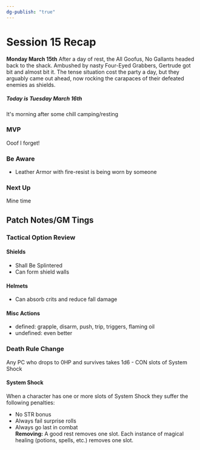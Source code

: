 ```yaml
---
dg-publish: "true"
---
```



# Session 15 Recap


**Monday March 15th**
After a day of rest, the All Goofus, No Gallants headed back to the shack. Ambushed by nasty Four-Eyed Grabbers, Gertrude got bit and almost bit it. The tense situation cost the party a day, but they arguably came out ahead, now rocking the carapaces of their defeated enemies as shields. 

##### Today is Tuesday March 16th
It's morning after some chill camping/resting

### MVP
Ooof I forget!

### Be Aware
- Leather Armor with fire-resist is being worn by someone

### Next Up
Mine time

## Patch Notes/GM Tings

### Tactical Option Review

#### Shields
- Shall Be Splintered
- Can form shield walls
#### Helmets
- Can absorb crits and reduce fall damage
#### Misc Actions
- defined: grapple, disarm, push, trip, triggers, flaming oil
- undefined: even better

### Death Rule Change
Any PC who drops to 0HP and survives takes 1d6 - CON slots of System Shock

#### System Shock
When a character has one or more slots of System Shock they suffer the following penalties:
- No STR bonus
- Always fail surprise rolls 
- Always go last in combat  
**Removing:** A good rest removes one slot. Each instance of magical healing (potions, spells, etc.) removes one slot.



